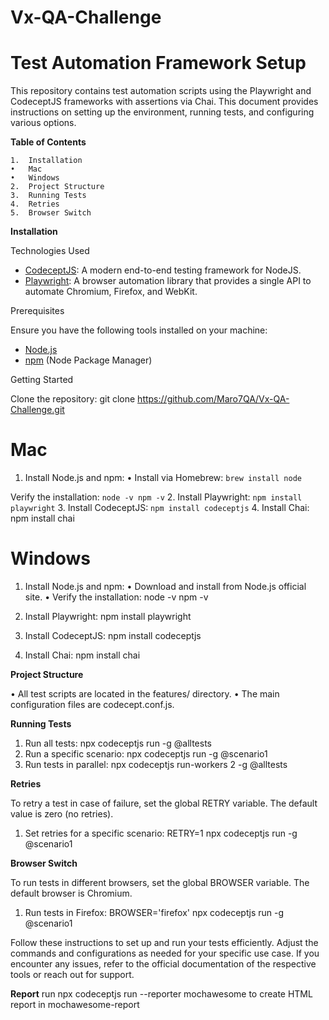 # Vx-QA-Challenge

# Test Automation Framework Setup

This repository contains test automation scripts using the Playwright and CodeceptJS frameworks with assertions via Chai. This document provides instructions on setting up the environment, running tests, and configuring various options.

**Table of Contents**

	1.	Installation
	•	Mac
	•	Windows
	2.	Project Structure
	3.	Running Tests
	4.	Retries
	5.	Browser Switch

**Installation**

Technologies Used

- [CodeceptJS](https://codecept.io/): A modern end-to-end testing framework for NodeJS.
- [Playwright](https://playwright.dev/): A browser automation library that provides a single API to automate Chromium, Firefox, and WebKit.

Prerequisites

Ensure you have the following tools installed on your machine:

- [Node.js](https://nodejs.org/)
- [npm](https://www.npmjs.com/) (Node Package Manager)

Getting Started

Clone the repository: git clone https://github.com/Maro7QA/Vx-QA-Challenge.git

# Mac

1.  Install Node.js and npm:
•	Install via Homebrew:
        ```
        brew install node
        ```

Verify the installation:
        ```
        node -v
        npm -v
        ```
2.	Install Playwright:
        ```
        npm install playwright
        ```
3.	Install CodeceptJS:
        ````npm install codeceptjs````
4.	Install Chai:
        npm install chai

# Windows

1.	Install Node.js and npm:
	•	Download and install from Node.js official site.
	•	Verify the installation:
        node -v
        npm -v

2.	Install Playwright:
        npm install playwright

3.	Install CodeceptJS:
        npm install codeceptjs

4.	Install Chai:
        npm install chai


**Project Structure**

•	All test scripts are located in the features/ directory.
•	The main configuration files are codecept.conf.js.

**Running Tests**

1.	Run all tests:
    npx codeceptjs run -g @alltests
2.	Run a specific scenario:
    npx codeceptjs run -g @scenario1
3. Run tests in parallel:
    npx codeceptjs run-workers 2 -g @alltests

**Retries**

To retry a test in case of failure, set the global RETRY variable. The default value is zero (no retries).

1.	Set retries for a specific scenario:
    RETRY=1 npx codeceptjs run -g @scenario1

**Browser Switch**

To run tests in different browsers, set the global BROWSER variable. The default browser is Chromium.

1.	Run tests in Firefox:
    BROWSER='firefox' npx codeceptjs run -g @scenario1

Follow these instructions to set up and run your tests efficiently. Adjust the commands and configurations as needed for your specific use case. If you encounter any issues, refer to the official documentation of the respective tools or reach out for support.

**Report**
run npx codeceptjs run --reporter mochawesome  to create HTML report in mochawesome-report
